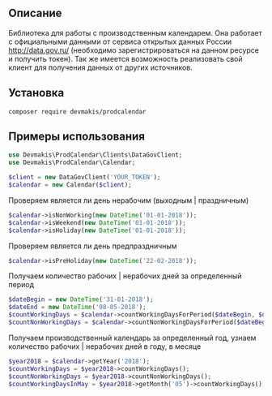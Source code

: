 ## Описание

Библиотека для работы с производственным календарем.
Она работает с официальными данными от сервиса открытых данных России http://data.gov.ru/ 
(необходимо зарегистрироваться на данном ресурсе и получить токен). 
Так же имеется возможность реализовать свой клиент для получения данных от других источников.

## Установка

`composer require devmakis/prodcalendar`

## Примеры использования

```php
use Devmakis\ProdCalendar\Clients\DataGovClient;
use Devmakis\ProdCalendar\Calendar;

$client = new DataGovClient('YOUR_TOKEN');
$calendar = new Calendar($client);
```

Проверяем является ли день нерабочим (выходным | праздничным)

```php
$calendar->isNonWorking(new DateTime('01-01-2018'));
$calendar->isWeekend(new DateTime('01-01-2018'));
$calendar->isHoliday(new DateTime('01-01-2018'));
```

Проверяем является ли день предпраздничным

```php
$calendar->isPreHoliday(new DateTime('22-02-2018'));
```

Получаем количество рабочих | нерабочих дней за определенный период

```php
$dateBegin = new DateTime('31-01-2018');
$dateEnd = new DateTime('08-05-2018');
$countWorkingDays = $calendar->countWorkingDaysForPeriod($dateBegin, $dateEnd);
$countNonWorkingDays = $calendar->countNonWorkingDaysForPeriod($dateBegin, $dateEnd);
```

Получаем производственный календарь за определенный год, узнаем количество рабочих | нерабочих дней в году, в месяце

```php
$year2018 = $calendar->getYear('2018');
$countWorkingDays = $year2018->countWorkingDays();
$countNonWorkingDays = $year2018->countNonWorkingDays();
$countWorkingDaysInMay = $year2018->getMonth('05')->countWorkingDays();
```
